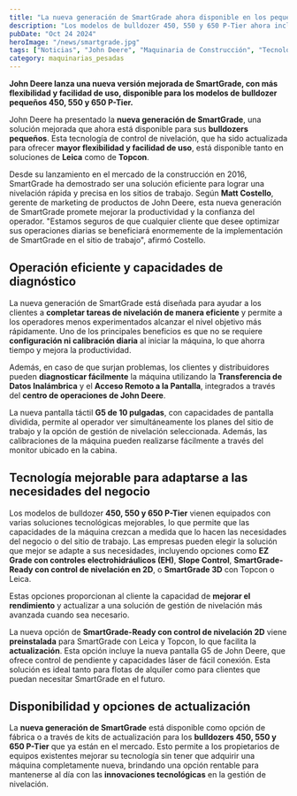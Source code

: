 ```yaml
---
title: "La nueva generación de SmartGrade ahora disponible en los pequeños bulldozers de John Deere"
description: "Los modelos de bulldozer 450, 550 y 650 P-Tier ahora incluyen tecnología de control de nivelación mejorable que puede crecer según las necesidades del negocio o del sitio de trabajo."
pubDate: "Oct 24 2024"
heroImage: "/news/smartgrade.jpg"
tags: ["Noticias", "John Deere", "Maquinaria de Construcción", "Tecnología de Nivelación"]
category: maquinarias_pesadas
---
```


**John Deere lanza una nueva versión mejorada de SmartGrade, con más flexibilidad y facilidad de uso, disponible para los modelos de bulldozer pequeños 450, 550 y 650 P-Tier.**

John Deere ha presentado la **nueva generación de SmartGrade**, una solución mejorada que ahora está disponible para sus **bulldozers pequeños**. Esta tecnología de control de nivelación, que ha sido actualizada para ofrecer **mayor flexibilidad y facilidad de uso**, está disponible tanto en soluciones de **Leica** como de **Topcon**.

Desde su lanzamiento en el mercado de la construcción en 2016, SmartGrade ha demostrado ser una solución eficiente para lograr una nivelación rápida y precisa en los sitios de trabajo. Según **Matt Costello**, gerente de marketing de productos de John Deere, esta nueva generación de SmartGrade promete mejorar la productividad y la confianza del operador. "Estamos seguros de que cualquier cliente que desee optimizar sus operaciones diarias se beneficiará enormemente de la implementación de SmartGrade en el sitio de trabajo", afirmó Costello.

## Operación eficiente y capacidades de diagnóstico

La nueva generación de SmartGrade está diseñada para ayudar a los clientes a **completar tareas de nivelación de manera eficiente** y permite a los operadores menos experimentados alcanzar el nivel objetivo más rápidamente. Uno de los principales beneficios es que no se requiere **configuración ni calibración diaria** al iniciar la máquina, lo que ahorra tiempo y mejora la productividad.

Además, en caso de que surjan problemas, los clientes y distribuidores pueden **diagnosticar fácilmente** la máquina utilizando la **Transferencia de Datos Inalámbrica** y el **Acceso Remoto a la Pantalla**, integrados a través del **centro de operaciones de John Deere**.

La nueva pantalla táctil **G5 de 10 pulgadas**, con capacidades de pantalla dividida, permite al operador ver simultáneamente los planes del sitio de trabajo y la opción de gestión de nivelación seleccionada. Además, las calibraciones de la máquina pueden realizarse fácilmente a través del monitor ubicado en la cabina.

## Tecnología mejorable para adaptarse a las necesidades del negocio

Los modelos de bulldozer **450, 550 y 650 P-Tier** vienen equipados con varias soluciones tecnológicas mejorables, lo que permite que las capacidades de la máquina crezcan a medida que lo hacen las necesidades del negocio o del sitio de trabajo. Las empresas pueden elegir la solución que mejor se adapte a sus necesidades, incluyendo opciones como **EZ Grade con controles electrohidráulicos (EH)**, **Slope Control**, **SmartGrade-Ready con control de nivelación en 2D**, o **SmartGrade 3D** con Topcon o Leica.

Estas opciones proporcionan al cliente la capacidad de **mejorar el rendimiento** y actualizar a una solución de gestión de nivelación más avanzada cuando sea necesario. 

La nueva opción de **SmartGrade-Ready con control de nivelación 2D** viene **preinstalada** para SmartGrade con Leica y Topcon, lo que facilita la **actualización**. Esta opción incluye la nueva pantalla G5 de John Deere, que ofrece control de pendiente y capacidades láser de fácil conexión. Esta solución es ideal tanto para flotas de alquiler como para clientes que puedan necesitar SmartGrade en el futuro.

## Disponibilidad y opciones de actualización

La **nueva generación de SmartGrade** está disponible como opción de fábrica o a través de kits de actualización para los **bulldozers 450, 550 y 650 P-Tier** que ya están en el mercado. Esto permite a los propietarios de equipos existentes mejorar su tecnología sin tener que adquirir una máquina completamente nueva, brindando una opción rentable para mantenerse al día con las **innovaciones tecnológicas** en la gestión de nivelación.